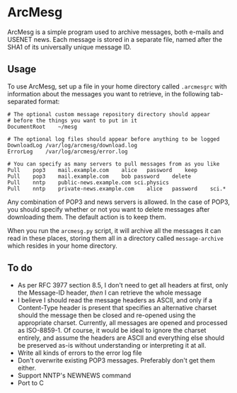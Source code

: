 # ArcMesg

ArcMesg is a simple program used to archive messages, both e-mails
and USENET news.  Each message is stored in a separate file, named
after the SHA1 of its universally unique message ID.

## Usage

To use ArcMesg, set up a file in your home directory called
```.arcmesgrc``` with information about the messages you want to
retrieve, in the following tab-separated format:

```
# The optional custom message repository directory should appear
# before the things you want to put in it
DocumentRoot	~/mesg

# The optional log files should appear before anything to be logged
DownloadLog	/var/log/arcmesg/download.log
ErrorLog	/var/log/arcmesg/error.log

# You can specify as many servers to pull messages from as you like
Pull	pop3	mail.example.com	alice	password	keep
Pull	pop3	mail.example.com	bob	password	delete
Pull	nntp	public-news.example.com	sci.physics
Pull	nntp	private-news.example.com	alice	password	sci.*
```

Any combination of POP3 and news servers is allowed.  In the case
of POP3, you should specify whether or not you want to delete messages
after downloading them.  The default action is to keep them.

When you run the ```arcmesg.py``` script, it will archive all the
messages it can read in these places, storing them all in a directory
called ```message-archive``` which resides in your home directory.

## To do

* As per RFC 3977 section 8.5, I don't need to get all headers at first, only the Message-ID header, *then* I can retrieve the whole message
* I believe I should read the message headers as ASCII, and only if a Content-Type header is present that specifies an alternative charset should the message then be closed and re-opened using the appropriate charset.  Currently, all messages are opened and processed as ISO-8859-1.  Of course, it would be ideal to ignore the charset entirely, and assume the headers are ASCII and everything else should be preserved as-is without understanding or interpreting it at all.
* Write all kinds of errors to the error log file
* Don't overwrite existing POP3 messages.  Preferably don't get them either.
* Support NNTP's NEWNEWS command
* Port to C
